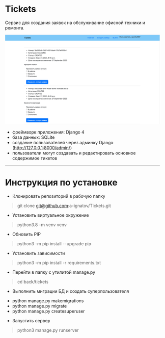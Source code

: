 # Tickets

Сервис для создания заявок на обслуживание офисной техники и ремонта.

![ticket](https://github.com/a-ignatov/Tickets/blob/3d824e8d174828d228b0c5ec8b7f44feb42e3d45/back/tickets/templates/Screenshot.png)

- фреймворк приложения: Django 4
- база данных: SQLite
- создание пользователей через админку Django (http://127.0.0.1:8000/admin/)
- пользователи могут создавать и редактировать основное содержимое тикетов

____
# Инструкция по установке
- Клонировать репозиторий в рабочую папку 
> git clone git@github.com:a-ignatov/Tickets.git
- Установить виртуальное окружение
> python3.8 -m venv venv
- Обновить PIP
> python3 -m pip install --upgrade pip
- Установить зависимости
> python3 -m pip install -r requirements.txt
- Перейти в папку с утилитой manage.py
> cd back/tickets
- Выполнить миграции БД и создать суперпользователя
*   python manage.py makemigrations
*   python manage.py migrate
*   python manage.py createsuperuser
- Запустить сервер
> python3 manage.py runserver
